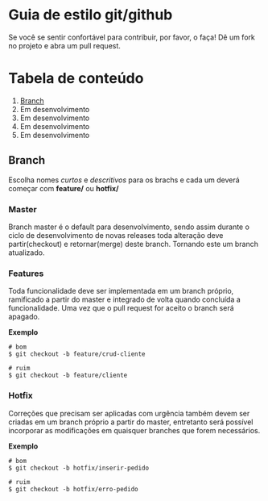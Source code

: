 # Guia de estilo git/github
Se você se sentir confortável para contribuir, por favor, o faça! Dê um fork no projeto e abra um pull request.

# Tabela de conteúdo
1. [Branch](#branch "Branch")
2. Em desenvolvimento
3. Em desenvolvimento
3. Em desenvolvimento
3. Em desenvolvimento

## Branch
Escolha nomes *curtos* e *descritivos* para os brachs e cada um deverá começar com **feature/** ou **hotfix/**

### Master
Branch master é o default para desenvolvimento, sendo assim durante o ciclo de desenvolvimento de novas releases toda alteração deve partir(checkout) e retornar(merge) deste branch. Tornando este um branch atualizado.

### Features
Toda funcionalidade deve ser implementada em um branch próprio, ramificado a partir do master e integrado de volta quando concluída a funcionalidade. Uma vez que o pull request for aceito o branch será apagado.

**Exemplo**
  ```shell
  # bom
  $ git checkout -b feature/crud-cliente

  # ruim
  $ git checkout -b feature/cliente
  ```
  
### Hotfix
Correções que precisam ser aplicadas com urgência também devem ser criadas em um branch próprio a partir do master, entretanto será possível incorporar as modificações em quaisquer branches que forem necessários.

**Exemplo**
  ```shell
  # bom
  $ git checkout -b hotfix/inserir-pedido

  # ruim
  $ git checkout -b hotfix/erro-pedido
  ```
